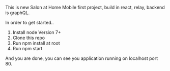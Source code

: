 This is new Salon at Home Mobile first project, build in react, relay, backend is graphQL.


In order to get started..
1. Install node Version 7+
2. Clone this repo
3. Run npm install at root
4. Run npm start

And you are done, you can see you application running on localhost port 80.